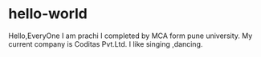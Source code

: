 # hello-world

Hello,EveryOne
I am prachi I completed by MCA form pune university. My current company is Coditas Pvt.Ltd.
I like singing ,dancing.
